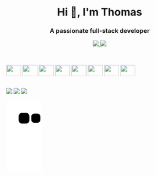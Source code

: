 <h1 align="center">Hi 👋, I'm Thomas</h1>
<h3 align="center">A passionate full-stack developer</h3>

<div>
  <a href="https://github.com/thomasluizon">
<p align="center">
  <img height="160em" src="https://github-readme-stats.vercel.app/api?username=thomasluizon&count_private=true&show_icons=true&theme=tokyonight&include_all_commits=true"/>
  <img height="160em" src="https://github-readme-stats.vercel.app/api/top-langs/?username=thomasluizon&langs_count=16&theme=tokyonight&layout=compact"/>
</p>
 <a/>
</div>
  
  ##
  
<div style="display: inline_block"><br>
  <img width="40" height="30" src="https://cdn.jsdelivr.net/gh/devicons/devicon/icons/dotnetcore/dotnetcore-original.svg" />
  <img width="40" height="30" src="https://cdn.jsdelivr.net/gh/devicons/devicon/icons/nodejs/nodejs-plain-wordmark.svg" />
  <img width="40" height="30" src="https://cdn.jsdelivr.net/gh/devicons/devicon/icons/react/react-original.svg">
  <img width="40" height="30" src="https://cdn.jsdelivr.net/gh/devicons/devicon/icons/html5/html5-original.svg">
  <img width="40" height="30" src="https://cdn.jsdelivr.net/gh/devicons/devicon/icons/css3/css3-original.svg">
  <img width="40" height="30" src="https://cdn.jsdelivr.net/gh/devicons/devicon/icons/sass/sass-original.svg">
  <img width="40" height="30" src="https://cdn.jsdelivr.net/gh/devicons/devicon/icons/javascript/javascript-original.svg">
  <img width="40" height="30" src="https://cdn.jsdelivr.net/gh/devicons/devicon/icons/typescript/typescript-original.svg">
</div>

  ##
  
  <div>
    <a target="_blank" href="mailto:thomaslrgregorio@gmail.com"><img src="https://img.shields.io/badge/Gmail-D14836?style=for-the-badge&logo=gmail&logoColor=white" target="_blank"></a>
    <a target="_blank" href="https://www.linkedin.com/in/thomas-luizon/"><img src="https://img.shields.io/badge/LinkedIn-0077B5?style=for-the-badge&logo=linkedin&logoColor=white" target="_blank"></a>
    <a target="_blank" href="https://thomas-portfolio.vercel.app" target="_blank"><img src="https://img.shields.io/badge/website-000000?style=for-the-badge&logo=About.me&logoColor=white"></a>
  </div>
  
  ![snake gif](https://github.com/thomasluizon/thomasluizon/blob/output/github-contribution-grid-snake.svg)
